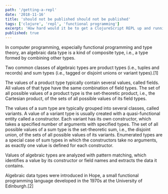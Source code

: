 ```yaml
---
path: '/getting-a-repl'
date: '2018-11-16'
title: 'should not be published should not be published'
tags: ['clojure', 'repl', 'functional programming']
excerpt: 'How hard would it be to get a ClojureScript REPL up and running in the browser?'
published: true
---
```


In computer programming, especially functional programming and type theory, an algebraic data type is a kind of composite type, i.e., a type formed by combining other types.

Two common classes of algebraic types are product types (i.e., tuples and records) and sum types (i.e., tagged or disjoint unions or variant types).[1]

The values of a product type typically contain several values, called fields. All values of that type have the same combination of field types. The set of all possible values of a product type is the set-theoretic product, i.e., the Cartesian product, of the sets of all possible values of its field types.

The values of a sum type are typically grouped into several classes, called variants. A value of a variant type is usually created with a quasi-functional entity called a constructor. Each variant has its own constructor, which takes a specified number of arguments with specified types. The set of all possible values of a sum type is the set-theoretic sum, i.e., the disjoint union, of the sets of all possible values of its variants. Enumerated types are a special case of sum types in which the constructors take no arguments, as exactly one value is defined for each constructor.

Values of algebraic types are analyzed with pattern matching, which identifies a value by its constructor or field names and extracts the data it contains.

Algebraic data types were introduced in Hope, a small functional programming language developed in the 1970s at the University of Edinburgh.[2]


